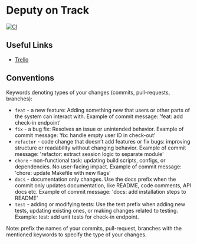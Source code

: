 # Deputy on Track
[![CI](https://github.com/The-Deputy-s-Dev-Party/deputy-on-track/actions/workflows/run_uts.yml/badge.svg)](https://github.com/The-Deputy-s-Dev-Party/deputy-on-track/actions/workflows/run_uts.yml)


## Useful Links
- [Trello](https://trello.com/b/oDkMzePx/deputy-on-track)

## Conventions
Keywords denoting types of your changes (commits, pull-requests, branches):
- `feat` - a new feature: Adding something new that users or other parts of the system can interact with.
Example of commit message: 'feat: add check-in endpoint'
- `fix` - a bug fix: Resolves an issue or unintended behavior.
Example of commit message: 'fix: handle empty user ID in check-out'
- `refactor` - code change that doesn’t add features or fix bugs: improving structure or readability without changing behavior.
Example of commit message: 'refactor: extract session logic to separate module'
- `chore` - non-functional task: updating build scripts, configs, or dependencies. No user-facing impact.
Example of commit message: 'chore: update Makefile with new flags'
- `docs` - documentation only changes. Use the docs prefix when the commit only updates documentation, like README, code comments, API docs etc.
Example of commit message: 'docs: add installation steps to README'
- `test` - adding or modifying tests: Use the test prefix when adding new tests, updating existing ones, or making changes related to testing.
Example: test: add unit tests for check-in endpoint.

Note: prefix the names of your commits, pull-request, branches with the mentioned keywords to specify the type of your changes.
